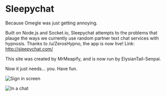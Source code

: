 Sleepychat
==========

Because Omegle was just getting annoying.

Built on Node.js and Socket.io, Sleepychat attempts to the problems that plauge the ways we currently use random partner text chat services with hypnosis. Thanks to /u/ZerosHypno, the app is now live! Link: http://sleepychat.com/

This site was created by MrMeapify, and is now run by ElysianTail-Senpai.

Now it just needs... you. Have fun.

![Sign in screen](https://raw.github.com/MrMeapify/sleepychat/master/screenshots/1.png)

![In a chat](https://raw.github.com/MrMeapify/sleepychat/master/screenshots/2.png)

